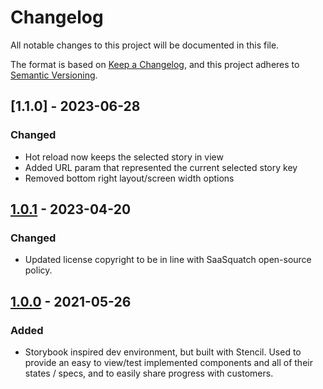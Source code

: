 # Changelog

All notable changes to this project will be documented in this file.

The format is based on [Keep a Changelog](https://keepachangelog.com/en/1.0.0/),
and this project adheres to [Semantic Versioning](https://semver.org/spec/v2.0.0.html).

## [1.1.0] - 2023-06-28

### Changed

- Hot reload now keeps the selected story in view
- Added URL param that represented the current selected story key
- Removed bottom right layout/screen width options

## [1.0.1] - 2023-04-20

### Changed

- Updated license copyright to be in line with SaaSquatch open-source policy.

## [1.0.0] - 2021-05-26

### Added

- Storybook inspired dev environment, but built with Stencil. Used to provide an easy to view/test implemented components and all of their states / specs, and to easily share progress with customers.

[unreleased]: https://github.com/saasquatch/program-tools/compare/stencilbook@1.0.1...HEAD
[1.0.1]: https://github.com/saasquatch/program-tools/releases/tag/stencilbook@1.0.1
[1.0.0]: https://github.com/saasquatch/program-tools/releases/tag/stencilbook@1.0.0
